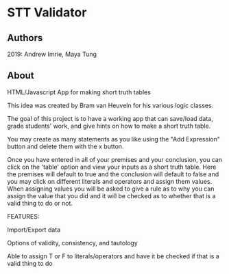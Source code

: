 # STT Validator
## Authors
2019:
Andrew Imrie, Maya Tung

## About
HTML/Javascript App for making short truth tables

This idea was created by Bram van Heuveln for his various logic classes.

The goal of this project is to have a working app that can save/load data, grade students' work, and give hints on how to make a short truth table.

You may create as many statements as you like using the "Add Expression" button and delete them with the x button.

Once you have entered in all of your premises and your conclusion, you can click on the 'table' option and view your inputs as a short truth table. Here the premises will default to true and the conclusion will default to false and you may click on different literals and operators and assign them values. When assigning values you will be asked to give a rule as to why you can assign the value that you did and it will be checked as to whether that is a valid thing to do or not.

FEATURES:

Import/Export data

Options of validity, consistency, and tautology

Able to assign T or F to literals/operators and have it be checked if that is a valid thing to do
